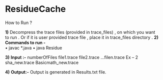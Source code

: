 # ResidueCache

How to Run ? 

**1)**	Decompress the trace files (provided in trace_files) , on which you want to run . Or if it is user provided trace file , place it in trace_files directory .
**2)**	**Commands to run -**  
                •	javac *.java
                •	java Residue

**3)**	**Input :-** numberOfFiles file1.trace file2.trace …filen.trace
                Ex – 2 sha_new.trace Basicmath_new.trace

**4)**	**Output:-** Output is generated in Results.txt file.
